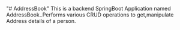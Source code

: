 "# AddressBook" 
This is a backend SpringBoot Application named AddressBook..Performs various CRUD operations to get,manipulate Address details of a person.
